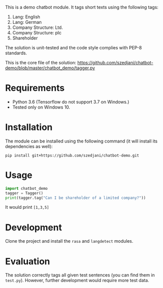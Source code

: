 This is a demo chatbot module. It tags short texts using the following tags:
1.	Lang: English
2.	Lang: German
3.	Company Structure: Ltd.
4.	Company Structure: plc
5.	Shareholder

The solution is unit-tested and the code style complies with PEP-8 standards.

This is the core file of the solution: https://github.com/szedjani/chatbot-demo/blob/master/chatbot_demo/tagger.py

# Requirements
* Python 3.6 (Tensorflow do not support 3.7 on Windows.)
* Tested only on Windows 10.

# Installation

The module can be installed using the following command (it will install its dependencies as well):

`pip install git+https://github.com/szedjani/chatbot-demo.git`

# Usage

```python
import chatbot_demo
tagger = Tagger()
print(tagger.tag("Can I be shareholder of a limited company?"))
```

It would print `[1,3,5]`

# Development

Clone the project and install the `rasa` and `langdetect` modules.

# Evaluation

The solution correctly tags all given test sentences (you can find them in `test.py`). However, further development would require more test data.

